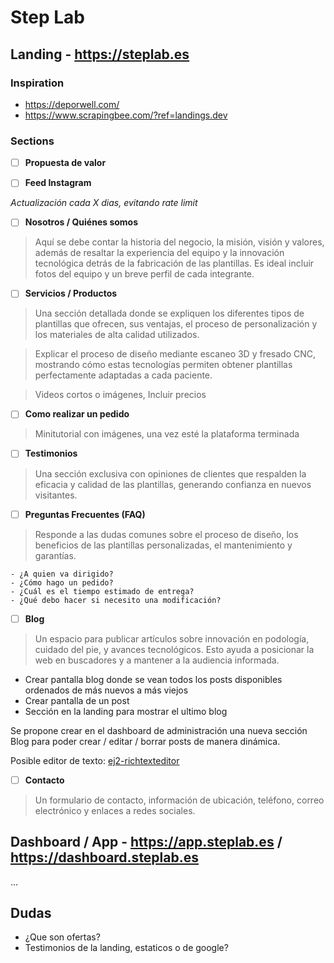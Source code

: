 
# Step Lab

## Landing - https://steplab.es

### Inspiration
- https://deporwell.com/
- https://www.scrapingbee.com/?ref=landings.dev

### Sections
 - [ ] **Propuesta de valor**
 
 - [ ] **Feed Instagram**

*Actualización cada X dias, evitando rate limit*

 - [ ] **Nosotros / Quiénes somos**

> Aquí se debe contar la historia del negocio, la misión, visión y valores, además de resaltar la experiencia del equipo y la innovación tecnológica detrás de la fabricación de las plantillas. Es ideal incluir fotos del equipo y un breve perfil de cada integrante.

 - [ ] **Servicios / Productos**
 > Una sección detallada donde se expliquen los diferentes tipos de plantillas que ofrecen, sus ventajas, el proceso de personalización y los materiales de alta calidad utilizados.

> Explicar el proceso de diseño mediante escaneo 3D y fresado CNC, mostrando cómo estas tecnologías permiten obtener plantillas perfectamente adaptadas a cada paciente.

> Videos cortos o imágenes, Incluir precios

 - [ ] **Como realizar un pedido**
 > Minitutorial con imágenes, una vez esté la plataforma terminada
 
 - [ ] **Testimonios**
 > Una sección exclusiva con opiniones de clientes que respalden la eficacia y calidad de las plantillas, generando confianza en nuevos visitantes.
 
 - [ ] **Preguntas Frecuentes (FAQ)**
 > Responde a las dudas comunes sobre el proceso de diseño, los beneficios de las plantillas personalizadas, el mantenimiento y garantías.

```
- ¿A quien va dirigido?
- ¿Cómo hago un pedido?
- ¿Cuál es el tiempo estimado de entrega?
- ¿Qué debo hacer si necesito una modificación?
```

 - [ ] **Blog**
 > Un espacio para publicar artículos sobre innovación en podología, cuidado del pie, y avances tecnológicos. Esto ayuda a posicionar la web en buscadores y a mantener a la audiencia informada.

- Crear pantalla blog donde se vean todos los posts disponibles ordenados de más nuevos a más viejos
- Crear pantalla de un post
- Sección en la landing para mostrar el ultimo blog

Se propone crear en el dashboard de administración una nueva sección Blog para poder crear / editar / borrar posts de manera dinámica.

Posible editor de texto: [ej2-richtexteditor](https://www.npmjs.com/package/@syncfusion/ej2-richtexteditor)
 
 - [ ] **Contacto**
> Un formulario de contacto, información de ubicación, teléfono, correo electrónico y enlaces a redes sociales.




## Dashboard / App - https://app.steplab.es / https://dashboard.steplab.es
...

## Dudas
- ¿Que son ofertas?
- Testimonios de la landing, estaticos o de google?
